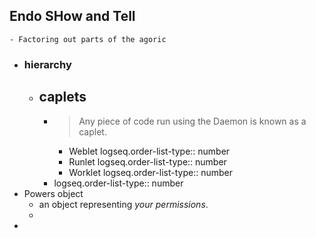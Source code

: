 ## Endo SHow and Tell
	- Factoring out parts of the agoric
- ### hierarchy
	- ## caplets
		- > Any piece of code run using the Daemon is known as a caplet.
			- Weblet
			  logseq.order-list-type:: number
			- Runlet
			  logseq.order-list-type:: number
			- Worklet
			  logseq.order-list-type:: number
		- logseq.order-list-type:: number
- Powers object
	- an object representing *your permissions*.
	-
-